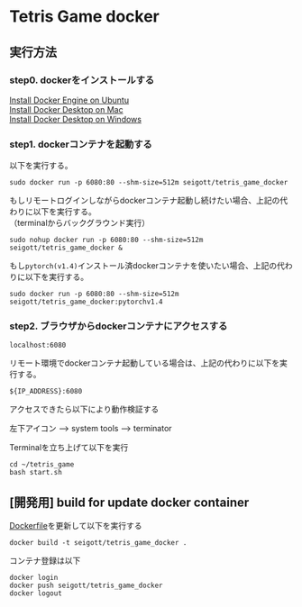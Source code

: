 # Tetris Game docker

## 実行方法

### step0. dockerをインストールする

[Install Docker Engine on Ubuntu](https://docs.docker.com/engine/install/ubuntu) <br>
[Install Docker Desktop on Mac](https://docs.docker.com/docker-for-mac/install/) <br>
[Install Docker Desktop on Windows](https://docs.docker.com/docker-for-windows/install/) <br>

### step1. dockerコンテナを起動する

以下を実行する。

```
sudo docker run -p 6080:80 --shm-size=512m seigott/tetris_game_docker
```

もしリモートログインしながらdockerコンテナ起動し続けたい場合、上記の代わりに以下を実行する。<br>
（terminalからバックグラウンド実行）<br>

```
sudo nohup docker run -p 6080:80 --shm-size=512m seigott/tetris_game_docker &
```

もし`pytorch(v1.4)`インストール済dockerコンテナを使いたい場合、上記の代わりに以下を実行する。<br>

```
sudo docker run -p 6080:80 --shm-size=512m seigott/tetris_game_docker:pytorchv1.4
```

### step2. ブラウザからdockerコンテナにアクセスする

```
localhost:6080
```

リモート環境でdockerコンテナ起動している場合は、上記の代わりに以下を実行する。<br>

```
${IP_ADDRESS}:6080
```

アクセスできたら以下により動作検証する

左下アイコン --> system tools --> terminator

Terminalを立ち上げて以下を実行

```
cd ~/tetris_game
bash start.sh
```

## [開発用] build for update docker container

[Dockerfile](./Dockerfile)を更新して以下を実行する

```
docker build -t seigott/tetris_game_docker .
```

コンテナ登録は以下

```
docker login
docker push seigott/tetris_game_docker
docker logout
```

